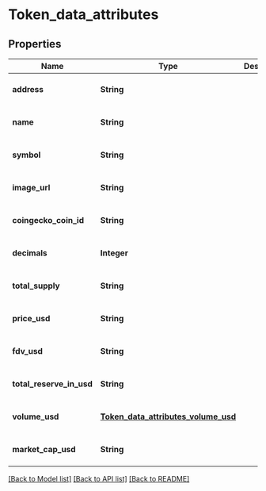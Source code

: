 # Token_data_attributes
## Properties

| Name | Type | Description | Notes |
|------------ | ------------- | ------------- | -------------|
| **address** | **String** |  | [optional] [default to null] |
| **name** | **String** |  | [optional] [default to null] |
| **symbol** | **String** |  | [optional] [default to null] |
| **image\_url** | **String** |  | [optional] [default to null] |
| **coingecko\_coin\_id** | **String** |  | [optional] [default to null] |
| **decimals** | **Integer** |  | [optional] [default to null] |
| **total\_supply** | **String** |  | [optional] [default to null] |
| **price\_usd** | **String** |  | [optional] [default to null] |
| **fdv\_usd** | **String** |  | [optional] [default to null] |
| **total\_reserve\_in\_usd** | **String** |  | [optional] [default to null] |
| **volume\_usd** | [**Token_data_attributes_volume_usd**](Token_data_attributes_volume_usd.md) |  | [optional] [default to null] |
| **market\_cap\_usd** | **String** |  | [optional] [default to null] |

[[Back to Model list]](../README.md#documentation-for-models) [[Back to API list]](../README.md#documentation-for-api-endpoints) [[Back to README]](../README.md)

